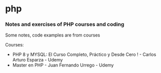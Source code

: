 # php

### Notes and exercises of PHP courses and coding

Some notes, code examples are from courses

Courses:
- PHP 8 y MYSQL: El Curso Completo, Práctico y Desde Cero ! - Carlos Arturo Esparza - Udemy 
- Master en PHP - Juan Fernando Urrego - Udemy

